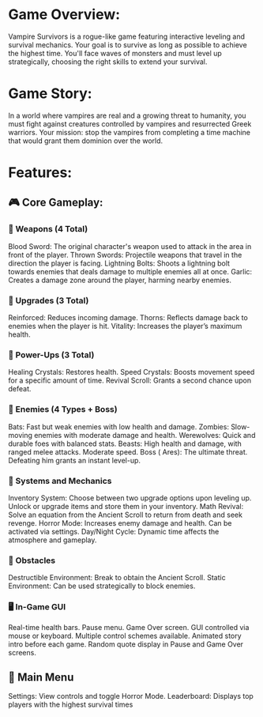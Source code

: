 # Game Overview:
Vampire Survivors is a rogue-like game featuring interactive leveling and survival mechanics. Your goal is to survive as long as possible to achieve the highest time. You'll face waves of monsters and must level up strategically, choosing the right skills to extend your survival.

# Game Story:
In a world where vampires are real and a growing threat to humanity, you must fight against creatures controlled by vampires and resurrected Greek warriors. Your mission: stop the vampires from completing a time machine that would grant them dominion over the world.

# Features:
## 🎮 Core Gameplay:
### 🔫 Weapons (4 Total)
Blood Sword: The original character's weapon used to attack in the area in front of the player.
Thrown Swords: Projectile weapons that travel in the direction the player is facing.
Lightning Bolts: Shoots a lightning bolt towards enemies that deals damage to multiple enemies all at once.
Garlic: Creates a damage zone around the player, harming nearby enemies.

### 🔧 Upgrades (3 Total)
Reinforced: Reduces incoming damage.
Thorns: Reflects damage back to enemies when the player is hit.
Vitality: Increases the player’s maximum health.

### 💎 Power-Ups (3 Total)
Healing Crystals: Restores health.
Speed Crystals: Boosts movement speed for a specific amount of time.
Revival Scroll: Grants a second chance upon defeat.

### 👹 Enemies (4 Types + Boss)
Bats: Fast but weak enemies with low health and damage.
Zombies: Slow-moving enemies with moderate damage and health.
Werewolves: Quick and durable foes with balanced stats.
Beasts: High health and damage, with ranged melee attacks. Moderate speed.
Boss ( Ares): The ultimate threat. Defeating him grants an instant level-up.

### 🧰 Systems and Mechanics
Inventory System: Choose between two upgrade options upon leveling up. Unlock or upgrade items and store them in your inventory.
Math Revival: Solve an equation from the Ancient Scroll to return from death and seek revenge.
Horror Mode: Increases enemy damage and health. Can be activated via settings.
Day/Night Cycle: Dynamic time affects the atmosphere and gameplay.

### 🧱 Obstacles
Destructible Environment: Break to obtain the Ancient Scroll.
Static Environment: Can be used strategically to block enemies.

### 🖥 In-Game GUI
Real-time health bars.
Pause menu.
Game Over screen.
GUI controlled via mouse or keyboard.
Multiple control schemes available.
Animated story intro before each game.
Random quote display in Pause and Game Over screens.

## 📱 Main Menu
Settings: View controls and toggle Horror Mode.
Leaderboard: Displays top players with the highest survival times
